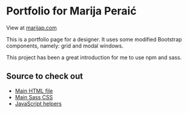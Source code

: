 # Portfolio for Marija Peraić

View at [marijap.com](http://marijap.com)

This is a portfolio page for a designer. It uses some modified Bootstrap components, namely: grid and modal windows.

This project has been a great introduction for me to use npm and sass.

## Source to check out

- [Main HTML file](https://github.com/arielbk/portfolio-marija/blob/master/index.html)
- [Main Sass CSS](https://github.com/arielbk/portfolio-marija/blob/master/main.scss)
- [JavaScript helpers](https://github.com/arielbk/portfolio-marija/blob/master/js/script.js)
